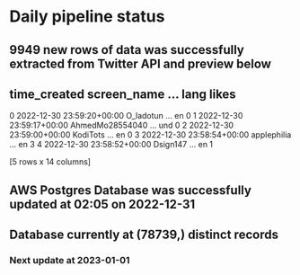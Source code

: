 # Daily pipeline status
## 9949 new rows of data was successfully extracted from Twitter API and preview below
##                time_created      screen_name  ... lang likes
0 2022-12-30 23:59:20+00:00        O_ladotun  ...   en     0
1 2022-12-30 23:59:17+00:00  AhmedMo28554040  ...  und     0
2 2022-12-30 23:59:00+00:00         KodiTots  ...   en     0
3 2022-12-30 23:58:54+00:00      applephilia  ...   en     3
4 2022-12-30 23:58:52+00:00         Dsign147  ...   en     1

[5 rows x 14 columns]
## AWS Postgres Database was successfully updated at  02:05 on 2022-12-31
## Database currently at (78739,) distinct records
### Next update at 2023-01-01
